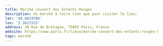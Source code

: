 ```yaml
---
title: Marché couvert des Enfants Rouges
description: Un marché à faire rien que pour visiter le lieu.
lat: '48.8629706'
lon: '2.3621515'
address: 39 Rue de Bretagne, 75003 Paris, France
website: https://www.paris.fr/lieux/marche-couvert-des-enfants-rouges-5461
tags: marché
---
```

